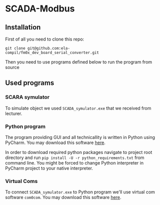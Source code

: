 # SCADA-Modbus

## Installation
First of all you need to clone this repo:

```console
git clone git@github.com:ela-compil/fm0x_dev_board_serial_converter.git
```

Then you need to use programs defined below to run the program from source

## Used programs

### SCARA symulator
To simulate object we used `SCADA_symulator.exe` that we received from lecturer.

### Python program
The program providing GUI and all technicallity is written in Python using PyCharm.
You may download this software [here](https://www.jetbrains.com/pycharm/download/#section=windows).

In order to download required python packages navigate to project root directory and run `pip install -U -r python_requirements.txt` from command line.
You might be forced to change Python interpreter in PyCharm project to your native interpreter.

### Virtual Coms
To connect `SCADA_symulator.exe` to Python program we'll use virtual com software `com0com`.
You may download this software [here](https://sourceforge.net/projects/com0com/).